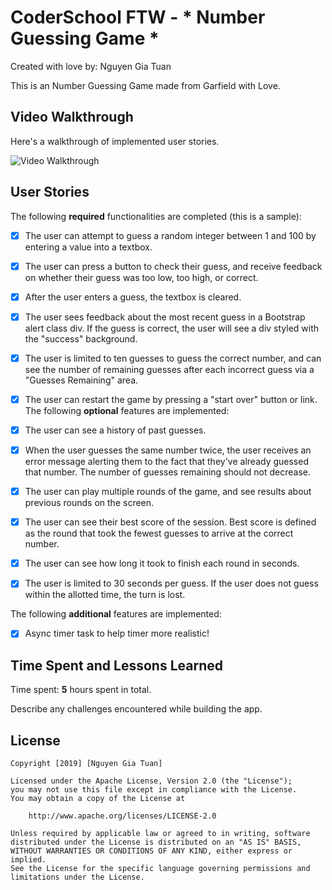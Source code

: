 # CoderSchool FTW - * Number Guessing Game *

Created with love by: Nguyen Gia Tuan
  
This is an Number Guessing Game made from Garfield with Love.

## Video Walkthrough

Here's a walkthrough of implemented user stories.

<img src='https://i.imgur.com/umZBxAE.gif' title='Video Walkthrough' width='' alt='Video Walkthrough' />

## User Stories

The following **required** functionalities are completed (this is a sample):

* [x] The user can attempt to guess a random integer between 1 and 100 by entering a value into a textbox.
* [x] The user can press a button to check their guess, and receive feedback on whether their guess was too low, too high, or correct.
* [x] After the user enters a guess, the textbox is cleared.
* [x] The user sees feedback about the most recent guess in a Bootstrap alert class div. If the guess is correct, the user will see a div styled with the "success" background.
* [x] The user is limited to ten guesses to guess the correct number, and can see the number of remaining guesses after each incorrect guess via a "Guesses Remaining" area.
* [x] The user can restart the game by pressing a "start over" button or link.
The following **optional** features are implemented:

* [x] The user can see a history of past guesses.
* [x] When the user guesses the same number twice, the user receives an error message alerting them to the fact that they've already guessed that number. The number of guesses remaining should not decrease.
* [x] The user can play multiple rounds of the game, and see results about previous rounds on the screen.
* [x] The user can see their best score of the session. Best score is defined as the round that took the fewest guesses to arrive at the correct number.
* [x] The user can see how long it took to finish each round in seconds.
* [x] The user is limited to 30 seconds per guess. If the user does not guess within the allotted time, the turn is lost.

The following **additional** features are implemented:

* [x] Async timer task to help timer more realistic!

## Time Spent and Lessons Learned

Time spent: **5** hours spent in total.

Describe any challenges encountered while building the app.

## License

    Copyright [2019] [Nguyen Gia Tuan]

    Licensed under the Apache License, Version 2.0 (the "License");
    you may not use this file except in compliance with the License.
    You may obtain a copy of the License at

        http://www.apache.org/licenses/LICENSE-2.0

    Unless required by applicable law or agreed to in writing, software
    distributed under the License is distributed on an "AS IS" BASIS,
    WITHOUT WARRANTIES OR CONDITIONS OF ANY KIND, either express or implied.
    See the License for the specific language governing permissions and
    limitations under the License.
